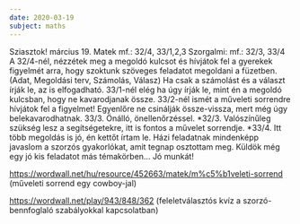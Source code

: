 ```yaml
---
date: 2020-03-19
subject: maths
---
```


Sziasztok!
március 19.
Matek mf.: 32/4, 33/1,2,3
Szorgalmi: mf.: 32/3, 33/4
A 32/4-nél, nézzétek meg a megoldó kulcsot és hívjátok fel a gyerekek figyelmét arra, hogy szoktunk szöveges feladatot megoldani a füzetben. (Adat, Megoldási terv, Számolás, Válasz) Ha csak a számolást és a választ írják le, az is elfogadható.
33/1-nél elég ha úgy írják le, mint én a megoldó kulcsban, hogy ne kavarodjanak össze.
33/2-nél ismét a műveleti sorrendre hívjátok fel a figyelmet! Egyenlőre ne csinálják össze-vissza, mert még úgy belekavarodhatnak.
33/3. Önálló, önellenőrzéssel.
*32/3. Valószínűleg szükség lesz a segítségetekre, itt is fontos a művelet sorrendje.
*33/4. Itt több megoldás is jó, én kettőt írtam le.
Házi feladatnak mindenképp javaslom a szorzós gyakorlókat, amit tegnap osztottam meg.
Küldök még egy jó kis feladatot más témakörben…
Jó munkát!

https://wordwall.net/hu/resource/452663/matek/m%c5%b1veleti-sorrend (műveleti sorrend egy cowboy-jal)

https://wordwall.net/play/943/848/362 (feleletválasztós kvíz a szorzó-bennfoglaló szabályokkal kapcsolatban)
